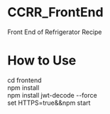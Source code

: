 # CCRR_FrontEnd
 Front End of Refrigerator Recipe
# How to Use
 cd frontend \
 npm install \
 npm install jwt-decode --force\
 set HTTPS=true&&npm start
